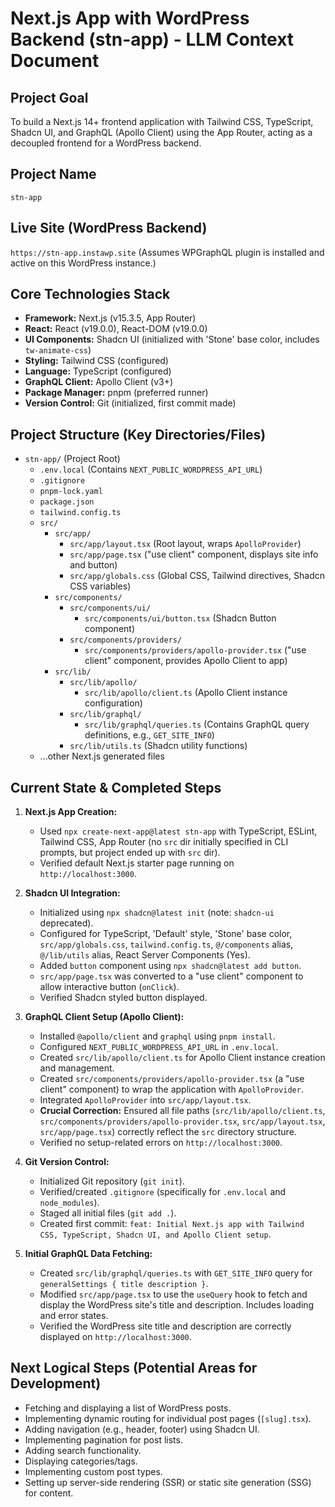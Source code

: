# Next.js App with WordPress Backend (stn-app) - LLM Context Document

## Project Goal
To build a Next.js 14+ frontend application with Tailwind CSS, TypeScript, Shadcn UI, and GraphQL (Apollo Client) using the App Router, acting as a decoupled frontend for a WordPress backend.

## Project Name
`stn-app`

## Live Site (WordPress Backend)
`https://stn-app.instawp.site`
(Assumes WPGraphQL plugin is installed and active on this WordPress instance.)

## Core Technologies Stack
* **Framework:** Next.js (v15.3.5, App Router)
* **React:** React (v19.0.0), React-DOM (v19.0.0)
* **UI Components:** Shadcn UI (initialized with 'Stone' base color, includes `tw-animate-css`)
* **Styling:** Tailwind CSS (configured)
* **Language:** TypeScript (configured)
* **GraphQL Client:** Apollo Client (v3+)
* **Package Manager:** pnpm (preferred runner)
* **Version Control:** Git (initialized, first commit made)

## Project Structure (Key Directories/Files)
* `stn-app/` (Project Root)
    * `.env.local` (Contains `NEXT_PUBLIC_WORDPRESS_API_URL`)
    * `.gitignore`
    * `pnpm-lock.yaml`
    * `package.json`
    * `tailwind.config.ts`
    * `src/`
        * `src/app/`
            * `src/app/layout.tsx` (Root layout, wraps `ApolloProvider`)
            * `src/app/page.tsx` ("use client" component, displays site info and button)
            * `src/app/globals.css` (Global CSS, Tailwind directives, Shadcn CSS variables)
        * `src/components/`
            * `src/components/ui/`
                * `src/components/ui/button.tsx` (Shadcn Button component)
            * `src/components/providers/`
                * `src/components/providers/apollo-provider.tsx` ("use client" component, provides Apollo Client to app)
        * `src/lib/`
            * `src/lib/apollo/`
                * `src/lib/apollo/client.ts` (Apollo Client instance configuration)
            * `src/lib/graphql/`
                * `src/lib/graphql/queries.ts` (Contains GraphQL query definitions, e.g., `GET_SITE_INFO`)
            * `src/lib/utils.ts` (Shadcn utility functions)
    * ...other Next.js generated files

## Current State & Completed Steps

1.  **Next.js App Creation:**
    * Used `npx create-next-app@latest stn-app` with TypeScript, ESLint, Tailwind CSS, App Router (no `src` dir initially specified in CLI prompts, but project ended up with `src` dir).
    * Verified default Next.js starter page running on `http://localhost:3000`.

2.  **Shadcn UI Integration:**
    * Initialized using `npx shadcn@latest init` (note: `shadcn-ui` deprecated).
    * Configured for TypeScript, 'Default' style, 'Stone' base color, `src/app/globals.css`, `tailwind.config.ts`, `@/components` alias, `@/lib/utils` alias, React Server Components (Yes).
    * Added `button` component using `npx shadcn@latest add button`.
    * `src/app/page.tsx` was converted to a "use client" component to allow interactive button (`onClick`).
    * Verified Shadcn styled button displayed.

3.  **GraphQL Client Setup (Apollo Client):**
    * Installed `@apollo/client` and `graphql` using `pnpm install`.
    * Configured `NEXT_PUBLIC_WORDPRESS_API_URL` in `.env.local`.
    * Created `src/lib/apollo/client.ts` for Apollo Client instance creation and management.
    * Created `src/components/providers/apollo-provider.tsx` (a "use client" component) to wrap the application with `ApolloProvider`.
    * Integrated `ApolloProvider` into `src/app/layout.tsx`.
    * **Crucial Correction:** Ensured all file paths (`src/lib/apollo/client.ts`, `src/components/providers/apollo-provider.tsx`, `src/app/layout.tsx`, `src/app/page.tsx`) correctly reflect the `src` directory structure.
    * Verified no setup-related errors on `http://localhost:3000`.

4.  **Git Version Control:**
    * Initialized Git repository (`git init`).
    * Verified/created `.gitignore` (specifically for `.env.local` and `node_modules`).
    * Staged all initial files (`git add .`).
    * Created first commit: `feat: Initial Next.js app with Tailwind CSS, TypeScript, Shadcn UI, and Apollo Client setup`.

5.  **Initial GraphQL Data Fetching:**
    * Created `src/lib/graphql/queries.ts` with `GET_SITE_INFO` query for `generalSettings { title description }`.
    * Modified `src/app/page.tsx` to use the `useQuery` hook to fetch and display the WordPress site's title and description. Includes loading and error states.
    * Verified the WordPress site title and description are correctly displayed on `http://localhost:3000`.

## Next Logical Steps (Potential Areas for Development)
* Fetching and displaying a list of WordPress posts.
* Implementing dynamic routing for individual post pages (`[slug].tsx`).
* Adding navigation (e.g., header, footer) using Shadcn UI.
* Implementing pagination for post lists.
* Adding search functionality.
* Displaying categories/tags.
* Implementing custom post types.
* Setting up server-side rendering (SSR) or static site generation (SSG) for content.